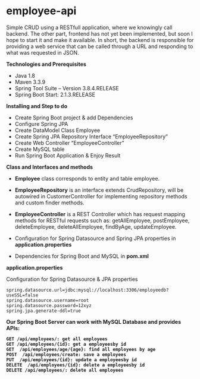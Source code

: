 # employee-api

Simple CRUD using a RESTfull application, where we knowingly call backend. The other part, frontend has not yet been implemented, but soon I hope to start it and make it available. In short, the backend is responsible for providing a web service that can be called through a URL and responding to what was requested in JSON.

<b>Technologies and Prerequisites</b>
 * Java 1.8
 * Maven 3.3.9
 * Spring Tool Suite – Version 3.8.4.RELEASE
 * Spring Boot Start: 2.1.3.RELEASE

<b>Installing and Step to do</b>
* Create Spring Boot project & add Dependencies 
* Configure Spring JPA
* Create DataModel Class Employee
* Create Spring JPA Repository Interface “EmployeeRepository”
* Create Web Controller “EmployeeController” 
* Create MySQL table 
* Run Spring Boot Application & Enjoy Result

<b>Class and Interfaces and methods</b>
* **Employee** class corresponds to entity and table employee.
* **EmployeeRepository** is an interface extends CrudRepository, will be autowired in CustomerController for implementing repository methods and custom finder methods.
* **EmployeeController** is a REST Controller which has request mapping methods for RESTful requests such as:
  getAllEmployee, 
  postEmployee,
  deleteEmployee, 
  deleteAllEmployee, 
  findByAge,
  updateEmployee.
  
* Configuration for Spring Datasource and Spring JPA properties in **application.properties**
* Dependencies for Spring Boot and MySQL in **pom.xml**

<b>application.properties</b>

Configuration for Spring Datasource & JPA properties
```
spring.datasource.url=jdbc:mysql://localhost:3306/employeedb?useSSL=false
spring.datasource.username=root
spring.datasource.password=12xyz
spring.jpa.generate-ddl=true
```

<b>Our Spring Boot Server can work with MySQL Database and provides APIs:<b>
```  
GET /api/employees/: get all employees
GET /api/employees/{id}: get a employeesby id
GET  /api/employees/age/{age}: find all employees by age
POST  /api/employees/create: save a employees
PUT  /api/employees/{id}: update a employeesby id
DELETE  /api/employees/{id}: delete a employeesby id
DELETE /api/employees/: delete all employees
```  
